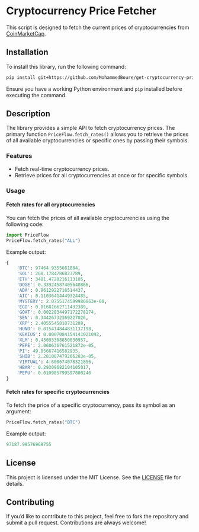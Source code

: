 # Cryptocurrency Price Fetcher

This script is designed to fetch the current prices of cryptocurrencies from [CoinMarketCap](https://coinmarketcap.com).

## Installation

To install this library, run the following command:

```bash
pip install git+https://github.com/MohammedBoure/get-cryptocurrency-prices-wen-scraping.git
```

Ensure you have a working Python environment and `pip` installed before executing the command.

## Description

The library provides a simple API to fetch cryptocurrency prices. The primary function `PriceFlow.fetch_rates()` allows you to retrieve the prices of all available cryptocurrencies or specific ones by passing their symbols.

### Features
- Fetch real-time cryptocurrency prices.
- Retrieve prices for all cryptocurrencies at once or for specific symbols.

### Usage

#### Fetch rates for all cryptocurrencies

You can fetch the prices of all available cryptocurrencies using the following code:

```python
import PriceFlow
PriceFlow.fetch_rates("ALL")
```

Example output:

```python
{
    'BTC': 97464.9355661884,
    'SOL': 208.1784786823789,
    'ETH': 3481.4720216113105,
    'DOGE': 0.33924587405640866,
    'ADA': 0.9612922716514437,
    'AIC': 0.11036414449324485,
    'MYSTERY': 2.0755174599986863e-08,
    'EGO': 0.01681662711432389,
    'GOAT': 0.0022834497172278274,
    'SEN': 0.34426732369227026,
    'XRP': 2.4055545818731288,
    'HUND': 0.015414844831137198,
    'KEKIUS': 0.0007084154141021092,
    'XLM': 0.43093308850030937,
    'PEPE': 2.060636761521872e-05,
    'PI': 49.85667416582935,
    'SHIB': 2.281007479266283e-05,
    'VIRTUAL': 4.608674078321856,
    'HBAR': 0.29309682104105017,
    'PEPU': 0.010985799597800246
}
```

#### Fetch rates for specific cryptocurrencies

To fetch the price of a specific cryptocurrency, pass its symbol as an argument:

```python
PriceFlow.fetch_rates("BTC")
```

Example output:

```python
97187.99576969755
```

## License

This project is licensed under the MIT License. See the [LICENSE](LICENSE) file for details.

## Contributing

If you’d like to contribute to this project, feel free to fork the repository and submit a pull request. Contributions are always welcome!

